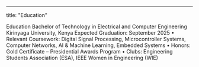 ---
title: "Education"

Education
Bachelor of Technology in Electrical and Computer Engineering Kirinyaga University, Kenya Expected Graduation: September 2025
• Relevant Coursework: Digital Signal Processing, Microcontroller Systems, Computer Networks, AI & Machine Learning, Embedded Systems
• Honors: Gold Certificate – Presidential Awards Program
• Clubs: Engineering Students Association (ESA), IEEE Women in Engineering (WIE)
